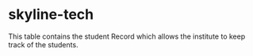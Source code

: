 # skyline-tech
This table contains the student Record which allows the institute to keep track of the students.